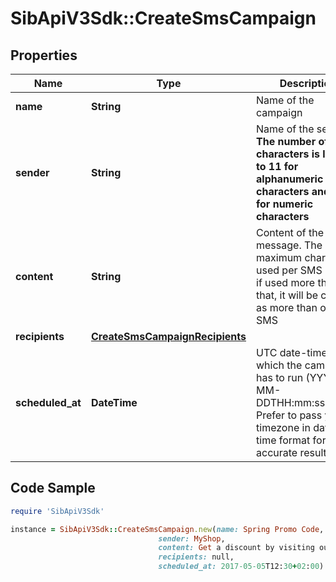 # SibApiV3Sdk::CreateSmsCampaign

## Properties

Name | Type | Description | Notes
------------ | ------------- | ------------- | -------------
**name** | **String** | Name of the campaign | 
**sender** | **String** | Name of the sender. **The number of characters is limited to 11 for alphanumeric characters and 15 for numeric characters** | 
**content** | **String** | Content of the message. The maximum characters used per SMS is 160, if used more than that, it will be counted as more than one SMS | 
**recipients** | [**CreateSmsCampaignRecipients**](CreateSmsCampaignRecipients.md) |  | [optional] 
**scheduled_at** | **DateTime** | UTC date-time on which the campaign has to run (YYYY-MM-DDTHH:mm:ss.SSSZ). Prefer to pass your timezone in date-time format for accurate result. | [optional] 

## Code Sample

```ruby
require 'SibApiV3Sdk'

instance = SibApiV3Sdk::CreateSmsCampaign.new(name: Spring Promo Code,
                                 sender: MyShop,
                                 content: Get a discount by visiting our NY store and saying : Happy Spring !,
                                 recipients: null,
                                 scheduled_at: 2017-05-05T12:30+02:00)
```


